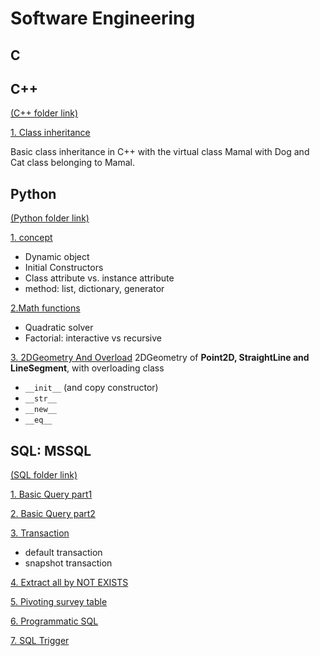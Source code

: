 # Software Engineering

## C

## C++ 

[(C++ folder link)](https://github.com/Yuhsuant1994/DataScienceTechInstitute/tree/master/SoftwareEngineering/CPP_1_Class%20inheritance)

[1. Class inheritance](https://github.com/Yuhsuant1994/DataScienceTechInstitute/tree/master/SoftwareEngineering/CPP_1_Class%20inheritance)

Basic class inheritance in C++ with the virtual class Mamal with Dog and Cat class belonging to Mamal.

## Python 
[(Python folder link)](https://github.com/Yuhsuant1994/DataScienceTechInstitute/tree/master/SoftwareEngineering/Python) 

[1. concept](https://github.com/Yuhsuant1994/DataScienceTechInstitute/blob/master/SoftwareEngineering/Python/Python_1_Concept.py)
* Dynamic object
* Initial Constructors 
* Class attribute vs. instance attribute
* method: list, dictionary, generator

[2.Math functions](https://github.com/Yuhsuant1994/DataScienceTechInstitute/blob/master/SoftwareEngineering/Python/Python_2_math.py)
*	Quadratic solver
*	Factorial: interactive vs recursive

[3. 2DGeometry And Overload](https://github.com/Yuhsuant1994/DataScienceTechInstitute/blob/master/SoftwareEngineering/Python/Python_3_2DGeometryAndOverload.py)
2DGeometry of **Point2D, StraightLine and LineSegment**, with overloading class 
*	`__init__`  (and copy constructor)
*	`__str__`
*	`__new__`
*	`__eq__`

## SQL: MSSQL

[(SQL folder link)](https://github.com/Yuhsuant1994/DataScienceTechInstitute/tree/master/SoftwareEngineering/SQL)

[1. Basic Query part1](https://github.com/Yuhsuant1994/DataScienceTechInstitute/blob/master/SoftwareEngineering/SQL/SQL_1_BasicQuery1.sql)

[2. Basic Query part2](https://github.com/Yuhsuant1994/DataScienceTechInstitute/blob/master/SoftwareEngineering/SQL/SQL_2_BasicQuery2.sql)

[3. Transaction](https://github.com/Yuhsuant1994/DataScienceTechInstitute/blob/master/SoftwareEngineering/SQL/SQL_3_Transaction.sql)
* default transaction
* snapshot transaction

[4. Extract all by NOT EXISTS](https://github.com/Yuhsuant1994/DataScienceTechInstitute/blob/master/SoftwareEngineering/SQL/SQL_4_Extract_all_by_NOT_EXISTS.sql)

[5. Pivoting survey table](https://github.com/Yuhsuant1994/DataScienceTechInstitute/blob/master/SoftwareEngineering/SQL/SQL_5_PivotingSurveyTable.sql)

[6. Programmatic SQL](https://github.com/Yuhsuant1994/DataScienceTechInstitute/tree/master/SoftwareEngineering/SQL/SQL_6_Programmatic_SQL)

[7. SQL Trigger](https://github.com/Yuhsuant1994/DataScienceTechInstitute/tree/master/SoftwareEngineering/SQL/SQL_7_Trigger)
